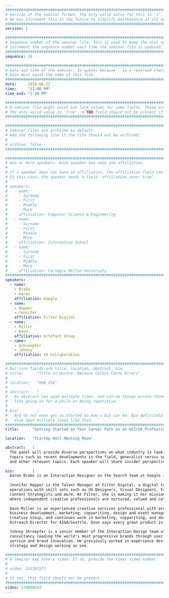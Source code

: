 ```yaml
---
################################################################################
# Version of the seminar format. The only valid value for this is '1'. 
# We may increment this in the future to simplify maintenance of old seminars.
################################################################################
version: 1

################################################################################
# Sequence number of the seminar file. This is used to keep the iCal up to date.
# Increment the sequence number each time the seminar file is updated.
################################################################################
sequence: 14

################################################################################
# Date and time of the seminar. In quotes because : is a reserved character.
# Date must equal the name of this file.
################################################################################
date:     2016-06-22
time:     "12:00 PM"
time_end: "1:30 PM"

################################################################################
# A seminar file might exist but lack values for some fields. These are 'TBD'. 
# The only valid value is 'True'. A TBD field should not be present if 'False'.
################################################################################

################################################################################
# Seminar files are archived by default.
# Add the following line if the file should not be archived:
#
# archive: false
################################################################################

################################################################################
# One or more speakers. Each speaker has name and affiliation.
#
# If a speaker does not have an affiliation, the affiliation field can be removed.
# In this case, the speaker needs a field 'affiliation_none: true'.
#
# speakers:
#   - name: 
#     - Surname
#     - First
#     - Middle
#     - More
#     affiliation: Computer Science & Engineering 
#   - name: 
#     - Surname
#     - First
#     - Middle
#     - More
#     affiliation: Information School 
#   - name: 
#     - Surname
#     - First
#     - Middle
#     - More
#     affiliation: Carnegie Mellon University 
################################################################################
speakers:
  - name:
    - Brako
    - Aaron
    affiliation: Google
  - name:
    - Hopper
    - Jennifer
    affiliation: Filter Digital
  - name:
    - Miller
    - Dave
    affiliation: Artefact Group
  - name:
    - Schroepfer
    - Johnny
    affiliation: IA Collaborative

################################################################################
# Our core fields are title, location, abstract, bio.
# title:      "Title in Quotes: Because Colons Cause Errors"
# 
# location:   "HUB 334"
# 
# abstract:   |
#   An abstract can span multiple lines, and can do things across those lines,
#   like going on for a while or being repetitive.
# 
# bio:        |
#   And do not even get us started on how a bio can be. Bio definitely can
#   also span multiple lines like this.
################################################################################
title:      "Getting Started on Your Career Path as an HCI/UX Professional"

location:   "StartUp Hall Meeting Room"

abstract:   |
  The panel will provide diverse perspectives on what industry is looking for in HCI/UX talent. Speakers will discuss
  topics such as recent developments in the field, generalist versus specialist, how to present yourself and your work
  and other relevant topics. Each speaker will share insider perspectives from their particular career context.
  
bio:        |
  Aaron Brako is an Interaction Designer on the Search team at Google in Mountain View. He has also worked on Google Now and previously worked as a UX designer at Microsoft. Aaron is an MHCI+D alum, and was the co-founder of Pyramid Labs - a digital design and development studio based in Mumbai, India. At Google, Aaron is focused on creating global-scale assistive experiences that are proactive, personalized, and contextually relevant.
  
  Jennifer Hopper is the Talent Manager at Filter Digital, a digital talent agency that supports digital creative
  operations with skill sets such as UX Designers, Visual Designers, Front End Developers, Producers, Writers,
  Content Strategists and more. At Filter, she is making it her mission to change the narrative of the Freelance Nation
  where independent creative professionals are nurtured, valued and celebrated.
  
  Dave Miller is an experienced creative services professional with areas of expertise in recruiting, client services,
  business development, marketing, copywriting, design and event management. He previously worked with The
  Creative Group, and continues work in marketing, copywriting, and design with DesignHolistic. He is also the
  Outreach Director for AIGA/Seattle. Dave says every great product is the sum of its people.

  Johnny Shroepfer is a senior member of the Interaction Design team at IA Collaborative, a design innovation
  consultancy leading the world's most progressive brands through user driven design methodologies for product,
  service and brand innovation. He previously worked in experience design with Sapient. Johnny is an advocate for
  strategy and design working as one.

################################################################################
# A seminar may have a video. If so, provide the Vimeo video number.
#
# video: 142303577
#
# If not, this field should not be present 
################################################################################
video: 174850543
---
```

